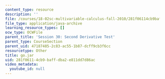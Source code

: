 ```yaml
---
content_type: resource
description: ''
file: /courses/18-02sc-multivariable-calculus-fall-2010/281f06114cb9baffdba2e811dd7d86ac_go.jar
file_type: application/java-archive
learning_resource_types: []
ocw_type: OCWFile
parent_title: 'Session 30: Second Derivative Test'
parent_type: CourseSection
parent_uid: 47187485-2c83-ac55-1b87-dcff9cb3f6cc
resourcetype: Other
title: go.jar
uid: 281f0611-4cb9-baff-dba2-e811dd7d86ac
video_metadata:
  youtube_id: null
---
```

